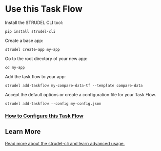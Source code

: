 # Use this Task Flow

Install the STRUDEL CLI tool:

```
pip install strudel-cli
```

Create a base app:

```
strudel create-app my-app
```

Go to the root directory of your new app:

```
cd my-app
```

Add the task flow to your app:

```
strudel add-taskflow my-compare-data-tf --template compare-data
```

Accept the default options or create a configuration file for your Task Flow.

```
strudel add-taskflow --config my-config.json
```

### [How to Configure this Task Flow](https://github.com/strudel-science/strudel-kit/blob/main/docs/task-flows/compare-data/config.md)

## Learn More

[Read more about the strudel-cli and learn advanced usage.](https://github.com/strudel-science/strudel-kit/tree/main/docs)